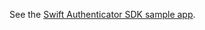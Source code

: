See the [Swift Authenticator SDK sample app](https://github.com/okta/okta-devices-swift/tree/master/Examples/PushSampleApp).
